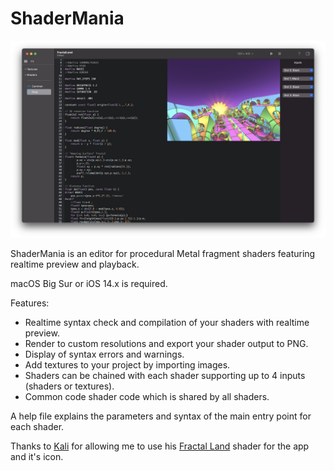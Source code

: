 # ShaderMania

![screenshot](images/screen.png)

ShaderMania is an editor for procedural Metal fragment shaders featuring realtime preview and playback.

macOS Big Sur or iOS 14.x is required.

Features:

* Realtime syntax check and compilation of your shaders with realtime preview.
* Render to custom resolutions and export your shader output to PNG.
* Display of syntax errors and warnings.
* Add textures to your project by importing images.
* Shaders can be chained with each shader supporting up to 4 inputs (shaders or textures).
* Common code shader code which is shared by all shaders.

A help file explains the parameters and syntax of the main entry point for each shader.

Thanks to [Kali](https://www.shadertoy.com/user/Kali) for allowing me to use his [Fractal Land](https://www.shadertoy.com/view/XsBXWt) shader for the app and it's icon.